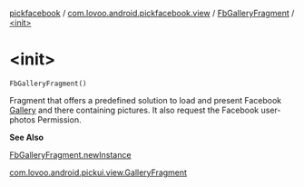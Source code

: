 [pickfacebook](../../index.md) / [com.lovoo.android.pickfacebook.view](../index.md) / [FbGalleryFragment](index.md) / [&lt;init&gt;](./-init-.md)

# &lt;init&gt;

`FbGalleryFragment()`

Fragment that offers a predefined solution to load and present Facebook [Gallery](#) and there
containing pictures. It also request the Facebook user-photos Permission.

**See Also**

[FbGalleryFragment.newInstance](new-instance.md)

[com.lovoo.android.pickui.view.GalleryFragment](#)

